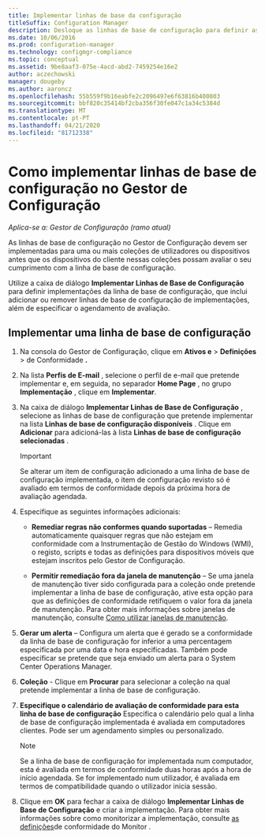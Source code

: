 ```yaml
---
title: Implementar linhas de base da configuração
titleSuffix: Configuration Manager
description: Desloque as linhas de base de configuração para definir as implementações de base de configuração e para adicionar ou remover as linhas de base de configuração das implementações.
ms.date: 10/06/2016
ms.prod: configuration-manager
ms.technology: configmgr-compliance
ms.topic: conceptual
ms.assetid: 9be8aaf3-075e-4acd-abd2-7459254e16e2
author: aczechowski
manager: dougeby
ms.author: aaroncz
ms.openlocfilehash: 55b559f9b16eabfe2c2096497e6f63816b400803
ms.sourcegitcommit: bbf820c35414bf2cba356f30fe047c1a34c5384d
ms.translationtype: MT
ms.contentlocale: pt-PT
ms.lasthandoff: 04/21/2020
ms.locfileid: "81712338"
---
```

# <a name="how-to-deploy-configuration-baselines-in-configuration-manager"></a>Como implementar linhas de base de configuração no Gestor de Configuração

*Aplica-se a: Gestor de Configuração (ramo atual)*

As linhas de base de configuração no Gestor de Configuração devem ser implementadas para uma ou mais coleções de utilizadores ou dispositivos antes que os dispositivos do cliente nessas coleções possam avaliar o seu cumprimento com a linha de base de configuração.  

Utilize a caixa de diálogo **Implementar Linhas de Base de Configuração** para definir implementações da linha de base de configuração, que inclui adicionar ou remover linhas de base de configuração de implementações, além de especificar o agendamento de avaliação.  

## <a name="deploy-a-configuration-baseline"></a>Implementar uma linha de base de configuração  

1.  Na consola do Gestor de Configuração, clique em **Ativos e** > **Definições** > de Conformidade **.**  

3.  Na lista **Perfis de E-mail** , selecione o perfil de e-mail que pretende implementar e, em seguida, no separador **Home Page** , no grupo **Implementação** , clique em **Implementar**.  

4.  Na caixa de diálogo **Implementar Linhas de Base de Configuração** , selecione as linhas de base de configuração que pretende implementar na lista **Linhas de base de configuração disponíveis** . Clique em **Adicionar** para adicioná-las à lista **Linhas de base de configuração selecionadas** .  

    > [!IMPORTANT]  
    >  Se alterar um item de configuração adicionado a uma linha de base de configuração implementada, o item de configuração revisto só é avaliado em termos de conformidade depois da próxima hora de avaliação agendada.  

5.  Especifique as seguintes informações adicionais:  

    -   **Remediar regras não conformes quando suportadas** – Remedia automaticamente quaisquer regras que não estejam em conformidade com a Instrumentação de Gestão do Windows (WMI), o registo, scripts e todas as definições para dispositivos móveis que estejam inscritos pelo Gestor de Configuração.  

    -   **Permitir remediação fora da janela de manutenção** – Se uma janela de manutenção tiver sido configurada para a coleção onde pretende implementar a linha de base de configuração, ative esta opção para que as definições de conformidade retifiquem o valor fora da janela de manutenção. Para obter mais informações sobre janelas de manutenção, consulte [Como utilizar janelas de manutenção](../../core/clients/manage/collections/use-maintenance-windows.md).  

6.  **Gerar um alerta** – Configura um alerta que é gerado se a conformidade da linha de base de configuração for inferior a uma percentagem especificada por uma data e hora especificadas. Também pode especificar se pretende que seja enviado um alerta para o System Center Operations Manager.  

7.  **Coleção** - Clique em **Procurar** para selecionar a coleção na qual pretende implementar a linha de base de configuração.  

8.  **Especifique o calendário de avaliação de conformidade para esta linha de base de configuração** Especifica o calendário pelo qual a linha de base de configuração implementada é avaliada em computadores clientes. Pode ser um agendamento simples ou personalizado.  

    > [!NOTE]  
    >  Se a linha de base de configuração for implementada num computador, esta é avaliada em termos de conformidade duas horas após a hora de início agendada. Se for implementado num utilizador, é avaliada em termos de compatibilidade quando o utilizador inicia sessão.  

9. Clique em **OK** para fechar a caixa de diálogo **Implementar Linhas de Base de Configuração** e criar a implementação. Para obter mais informações sobre como monitorizar a implementação, consulte [as definições](monitor-compliance-settings.md)de conformidade do Monitor .  
